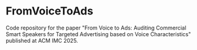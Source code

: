 # FromVoiceToAds
Code repository for the paper "From Voice to Ads: Auditing Commercial Smart Speakers for Targeted Advertising based on Voice Characteristics" published at ACM IMC 2025.
